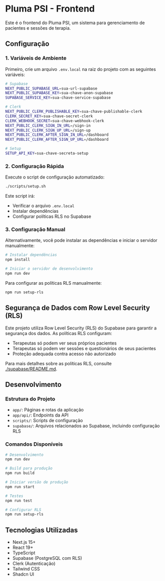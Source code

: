 # Pluma PSI - Frontend

Este é o frontend do Pluma PSI, um sistema para gerenciamento de pacientes e sessões de terapia.

## Configuração

### 1. Variáveis de Ambiente

Primeiro, crie um arquivo `.env.local` na raiz do projeto com as seguintes variáveis:

```bash
# Supabase
NEXT_PUBLIC_SUPABASE_URL=sua-url-supabase
NEXT_PUBLIC_SUPABASE_KEY=sua-chave-anon-supabase
SUPABASE_SERVICE_KEY=sua-chave-service-supabase

# Clerk
NEXT_PUBLIC_CLERK_PUBLISHABLE_KEY=sua-chave-publishable-clerk
CLERK_SECRET_KEY=sua-chave-secret-clerk
CLERK_WEBHOOK_SECRET=sua-chave-webhook-clerk
NEXT_PUBLIC_CLERK_SIGN_IN_URL=/sign-in
NEXT_PUBLIC_CLERK_SIGN_UP_URL=/sign-up
NEXT_PUBLIC_CLERK_AFTER_SIGN_IN_URL=/dashboard
NEXT_PUBLIC_CLERK_AFTER_SIGN_UP_URL=/dashboard

# Setup
SETUP_API_KEY=sua-chave-secreta-setup
```

### 2. Configuração Rápida

Execute o script de configuração automatizado:

```bash
./scripts/setup.sh
```

Este script irá:
- Verificar o arquivo `.env.local`
- Instalar dependências
- Configurar políticas RLS no Supabase

### 3. Configuração Manual

Alternativamente, você pode instalar as dependências e iniciar o servidor manualmente:

```bash
# Instalar dependências
npm install

# Iniciar o servidor de desenvolvimento
npm run dev
```

Para configurar as políticas RLS manualmente:

```bash
npm run setup-rls
```

## Segurança de Dados com Row Level Security (RLS)

Este projeto utiliza Row Level Security (RLS) do Supabase para garantir a segurança dos dados. As políticas RLS configuram:

- Terapeutas só podem ver seus próprios pacientes
- Terapeutas só podem ver sessões e questionários de seus pacientes
- Proteção adequada contra acesso não autorizado

Para mais detalhes sobre as políticas RLS, consulte [./supabase/README.md](./supabase/README.md).

## Desenvolvimento

### Estrutura do Projeto

- `app/`: Páginas e rotas da aplicação
- `app/api/`: Endpoints da API
- `scripts/`: Scripts de configuração
- `supabase/`: Arquivos relacionados ao Supabase, incluindo configuração RLS

### Comandos Disponíveis

```bash
# Desenvolvimento
npm run dev

# Build para produção
npm run build

# Iniciar versão de produção
npm run start

# Testes
npm run test

# Configurar RLS
npm run setup-rls
```

## Tecnologias Utilizadas

- Next.js 15+
- React 19+
- TypeScript
- Supabase (PostgreSQL com RLS)
- Clerk (Autenticação)
- Tailwind CSS
- Shadcn UI
